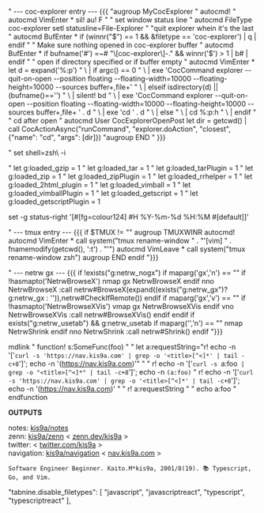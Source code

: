 " --- coc-explorer entry --- {{{
"augroup MyCocExplorer
"  autocmd!
"  autocmd VimEnter * sil! au! F
"  " set window status line
"  autocmd FileType coc-explorer setl statusline=File-Explorer
"  "quit explorer whein it's the last
"  autocmd BufEnter * if (winnr("$") == 1 && &filetype == 'coc-explorer') | q | endif
"  " Make sure nothing opened in coc-explorer buffer
"  autocmd BufEnter * if bufname('#') =~# "\[coc-explorer\]-." && winnr('$') > 1 | b# | endif
"  " open if directory specified or if buffer empty
"  autocmd VimEnter * let d = expand('%:p')
"    \ | if argc() == 0
"      \ | exe 'CocCommand explorer --quit-on-open --position floating --floating-width=10000 --floating-height=10000 --sources buffer+,file+'
"    \ | elseif isdirectory(d) || (bufname()=='')
"      \ | silent! bd
"      \ | exe 'CocCommand explorer --quit-on-open --position floating --floating-width=10000 --floating-height=10000 --sources buffer+,file+ ' . d
"      \ | exe 'cd ' . d
"    \ | else
"      \ | cd %:p:h
"    \ | endif
"  " cd after open
"  autocmd User CocExplorerOpenPost let dir = getcwd() | call CocActionAsync("runCommand", "explorer.doAction", "closest", {"name": "cd", "args": [dir]})
"augroup END
" }}}

" set shell=zsh\ -i

" let g:loaded_gzip = 1
" let g:loaded_tar = 1
" let g:loaded_tarPlugin = 1
" let g:loaded_zip = 1
" let g:loaded_zipPlugin = 1
" let g:loaded_rrhelper = 1
" let g:loaded_2html_plugin = 1
" let g:loaded_vimball = 1
" let g:loaded_vimballPlugin = 1
" let g:loaded_getscript = 1
" let g:loaded_getscriptPlugin = 1

set -g status-right '[#[fg=colour124] #H %Y-%m-%d %H:%M #[default]]'

" --- tmux entry --- {{{
if $TMUX != ""
  augroup TMUXWINR
    autocmd!
    autocmd VimEnter * call system("tmux rename-window " . "'[vim] " . fnamemodify(getcwd(), ':t') . "'")
    autocmd VimLeave * call system("tmux rename-window zsh")
  augroup END
endif
"}}}

" --- netrw gx --- {{{
if !exists("g:netrw_nogx")
 if maparg('gx','n') == ""
  if !hasmapto('<Plug>NetrwBrowseX')
   nmap <unique> gx <Plug>NetrwBrowseX
  endif
  nno <silent> <Plug>NetrwBrowseX :call netrw#BrowseX(expand((exists("g:netrw_gx")? g:netrw_gx : '<cfile>')),netrw#CheckIfRemote())<cr>
 endif
 if maparg('gx','v') == ""
  if !hasmapto('<Plug>NetrwBrowseXVis')
   vmap <unique> gx <Plug>NetrwBrowseXVis
  endif
  vno <silent> <Plug>NetrwBrowseXVis :<c-u>call netrw#BrowseXVis()<cr>
 endif
endif
if exists("g:netrw_usetab") && g:netrw_usetab
 if maparg('<c-tab>','n') == ""
  nmap <unique> <c-tab> <Plug>NetrwShrink
 endif
 nno <silent> <Plug>NetrwShrink :call netrw#Shrink()<cr>
endif
"}}}

mdlink<!--{{{-->
" function! s:SomeFunc(foo)
" " let a:requestString="r! echo -n '['`curl -s 'https://nav.kis9a.com' | grep -o '<title>[^<]*' | tail -c+8`']'; echo -n '(https://nav.kis9a.com)'"
" " r! echo -n '['`curl -s `a:foo` | grep -o "<title>[^<]*" | tail -c+8`']'; echo -n `(a:foo)`
" r! echo -n '['`curl -s 'https://nav.kis9a.com' | grep -o '<title>[^<]*' | tail -c+8`']'; echo -n '(https://nav.kis9a.com)'
" " r! a:requestString
" " echo a:foo
" endfunction

<!--}}}-->

**OUTPUTS**

notes: [kis9a/notes](https://github.com/kis9a/notes)  
zenn: [kis9a/zenn](https://github.com/kis9a/zenn) < [zenn.dev/kis9a](https://zenn./kis9a) >  
twitter: < [twitter.com/kis9a](https://twitter.com/kis9a) >  
navigation: [kis9a/navigation](https://github.com/kis9a/navigation) < [nav.kis9a.com](https://nav.kis9a.com) >

```
Software Engineer Beginner. Kaito.M*kis9a, 2001/8(19). 📚 Typescript, Go, and Vim.
```

"tabnine.disable_filetypes": [
"javascript",
"javascriptreact",
"typescript",
"typescriptreact"
],
